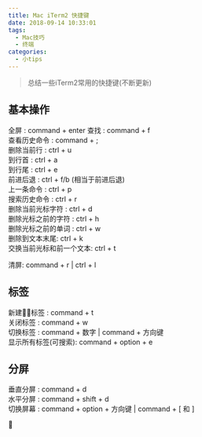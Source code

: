 ```yaml
---
title: Mac iTerm2 快捷键
date: 2018-09-14 10:33:01
tags:
  - Mac技巧
  - 终端
categories:
  - 小tips
---
```


> 总结一些iTerm2常用的快捷键(不断更新)

## 基本操作   
全屏 : command + enter
查找 : command + f  
查看历史命令 : command + ;  
删除当前行 : ctrl + u   
到行首 : ctrl + a  
到行尾 : ctrl + e  
前进后退 : ctrl + f/b (相当于前进后退)   
上一条命令 : ctrl + p  
搜索历史命令 : ctrl + r  
删除当前光标字符 : ctrl + d  
删除光标之前的字符 : ctrl + h  
删除光标之前的单词 : ctrl + w  
删除到文本末尾: ctrl + k  
交换当前光标和前一个文本: ctrl + t  

清屏: command + r | ctrl + l  

## 标签

新建标签 : command + t  
关闭标签 : command + w  
切换标签 : command + 数字 | command + 方向键  
显示所有标签(可搜索): command + option + e   

## 分屏   
垂直分屏 : command + d  
水平分屏 : command + shift + d  
切换屏幕 : command + option + 方向键 | command + [ 和 ]  






